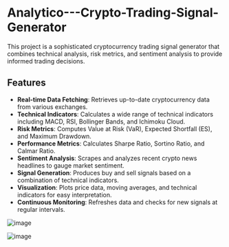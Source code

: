 # Analytico---Crypto-Trading-Signal-Generator
This project is a sophisticated cryptocurrency trading signal generator that combines technical analysis, risk metrics, and sentiment analysis to provide informed trading decisions.

## Features

- **Real-time Data Fetching**: Retrieves up-to-date cryptocurrency data from various exchanges.
- **Technical Indicators**: Calculates a wide range of technical indicators including MACD, RSI, Bollinger Bands, and Ichimoku Cloud.
- **Risk Metrics**: Computes Value at Risk (VaR), Expected Shortfall (ES), and Maximum Drawdown.
- **Performance Metrics**: Calculates Sharpe Ratio, Sortino Ratio, and Calmar Ratio.
- **Sentiment Analysis**: Scrapes and analyzes recent crypto news headlines to gauge market sentiment.
- **Signal Generation**: Produces buy and sell signals based on a combination of technical indicators.
- **Visualization**: Plots price data, moving averages, and technical indicators for easy interpretation.
- **Continuous Monitoring**: Refreshes data and checks for new signals at regular intervals.

![image](https://github.com/user-attachments/assets/835936fa-5ae6-45f2-894f-6689ce225976)

![image](https://github.com/user-attachments/assets/dfbcbcf8-622b-4cc0-a244-6aa4db1e6e91)
